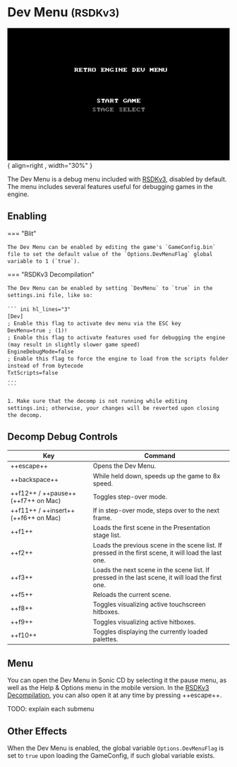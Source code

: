 # Dev Menu <small>(RSDKv3)</small>

![Dev Menu](/assets/images/SonicCD/DevMenu/MainMenu-Blit.png){ align=right , width="30%" }

The Dev Menu is a debug menu included with [RSDKv3](../README.md), disabled by default. The menu includes several features useful for debugging games in the engine.

## Enabling
=== "Blit"

    The Dev Menu can be enabled by editing the game's `GameConfig.bin` file to set the default value of the `Options.DevMenuFlag` global variable to 1 (`true`).

=== "RSDKv3 Decompilation"

    The Dev Menu can be enabled by setting `DevMenu` to `true` in the settings.ini file, like so:

    ``` ini hl_lines="3"
    [Dev]
    ; Enable this flag to activate dev menu via the ESC key
    DevMenu=true ; (1)!
    ; Enable this flag to activate features used for debugging the engine (may result in slightly slower game speed)
    EngineDebugMode=false
    ; Enable this flag to force the engine to load from the scripts folder instead of from bytecode
    TxtScripts=false
    ...
    ```

    1. Make sure that the decomp is not running while editing settings.ini; otherwise, your changes will be reverted upon closing the decomp.

## Decomp Debug Controls

| Key                                  | Command                                                                                               |
| ------------------------------------ | ----------------------------------------------------------------------------------------------------- |
| ++escape++                           | Opens the Dev Menu.                                                                                   |
| ++backspace++                        | While held down, speeds up the game to 8x speed.                                                      |
| ++f12++ / ++pause++ (++f7++ on Mac)  | Toggles step-over mode.                                                                               |
| ++f11++ / ++insert++ (++f6++ on Mac) | If in step-over mode, steps over to the next frame.                                                   |
| ++f1++                               | Loads the first scene in the Presentation stage list.                                                 |
| ++f2++                               | Loads the previous scene in the scene list. If pressed in the first scene, it will load the last one. |
| ++f3++                               | Loads the next scene in the scene list. If pressed in the last scene, it will load the first one.     |
| ++f5++                               | Reloads the current scene.                                                                            |
| ++f8++                               | Toggles visualizing active touchscreen hitboxes.                                                      |
| ++f9++                               | Toggles visualizing active hitboxes.                                                                  |
| ++f10++                              | Toggles displaying the currently loaded palettes.                                                     |

## Menu

You can open the Dev Menu in Sonic CD by selecting it the pause menu, as well as the Help & Options menu in the mobile version. In the [RSDKv3 Decompilation](../Decompilation.md), you can also open it at any time by pressing ++escape++.

TODO: explain each submenu

## Other Effects

When the Dev Menu is enabled, the global variable `Options.DevMenuFlag` is set to `true` upon loading the GameConfig, if such global variable exists.